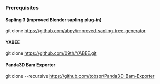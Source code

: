 ### Prerequisites

#### Sapling 3 (improved Blender sapling plug-in)
git clone https://github.com/abpy/improved-sapling-tree-generator
#### YABEE
git clone https://github.com/09th/YABEE.git
#### Panda3D Bam Exporter
git clone --recursive https://github.com/tobspr/Panda3D-Bam-Exporter

